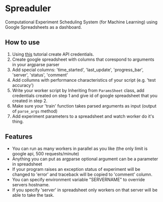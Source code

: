 # Spreaduler
Computational Experiment Scheduling System (for Machine Learning) using Google Spreadsheets as a dashboard.

## How to use
 1. Using [this](https://gspread.readthedocs.io/en/latest/oauth2.html) tutorial create API credentials.
 2. Create google spreadsheet with columns that corespond to arguments in your argparse parser
 3. Add special columns: 'time_started', 'last_update', 'progress_bar', 'server', 'status', 'comment'
 4. Add collumns with performance characteristics of your script (e.g. 'test accuracy')
 5. Write your worker script by Inheriting from `ParamsSheet` class, add credentials created on step 1 and give id of google spreadsheet that you created in step 2.
 6. Make sure your 'train' function takes parsed arguments as input (output of `parse_args` method)
 7. Add experiment parameters to a spreadsheet and watch worker do it's thing.
 
## Features

 * You can run as many workers in parallel as you like (the only limit is google api, 500 requests/minute)
 * Anything you can put as argparse optional argument can be a parameter in spreadsheet
 * If your program raises an exception status of experiment will be changed to 'error' and traceback will be copied to 'comment' column.
 * You can specify environment variable "SERVERNAME" to override servers hostname.
 * If you specify 'server' in spreadsheet only workers on that server will be able to take the task.
